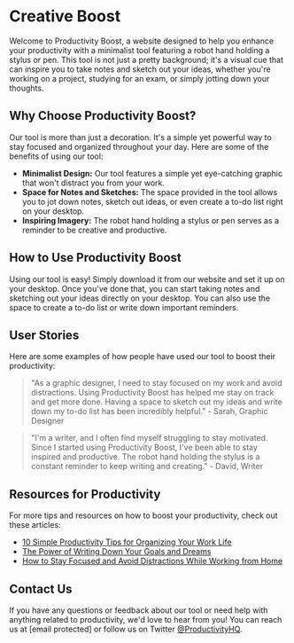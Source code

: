 <!--font:Barlow Condensed-->

# Creative Boost

Welcome to Productivity Boost, a website designed to help you enhance your productivity with a minimalist tool featuring a robot hand holding a stylus or pen. This tool is not just a pretty background; it's a visual cue that can inspire you to take notes and sketch out your ideas, whether you're working on a project, studying for an exam, or simply jotting down your thoughts.

## Why Choose Productivity Boost?

Our tool is more than just a decoration. It's a simple yet powerful way to stay focused and organized throughout your day. Here are some of the benefits of using our tool:

- **Minimalist Design:** Our tool features a simple yet eye-catching graphic that won't distract you from your work.
- **Space for Notes and Sketches:** The space provided in the tool allows you to jot down notes, sketch out ideas, or even create a to-do list right on your desktop.
- **Inspiring Imagery:** The robot hand holding a stylus or pen serves as a reminder to be creative and productive.

## How to Use Productivity Boost

Using our tool is easy! Simply download it from our website and set it up on your desktop. Once you've done that, you can start taking notes and sketching out your ideas directly on your desktop. You can also use the space to create a to-do list or write down important reminders.

## User Stories

Here are some examples of how people have used our tool to boost their productivity:

> "As a graphic designer, I need to stay focused on my work and avoid distractions. Using Productivity Boost has helped me stay on track and get more done. Having a space to sketch out my ideas and write down my to-do list has been incredibly helpful." - Sarah, Graphic Designer

> "I'm a writer, and I often find myself struggling to stay motivated. Since I started using Productivity Boost, I've been able to stay inspired and productive. The robot hand holding the stylus is a constant reminder to keep writing and creating." - David, Writer

## Resources for Productivity

For more tips and resources on how to boost your productivity, check out these articles:

- [10 Simple Productivity Tips for Organizing Your Work Life](#)
- [The Power of Writing Down Your Goals and Dreams](#)
- [How to Stay Focused and Avoid Distractions While Working from Home](#)

## Contact Us

If you have any questions or feedback about our tool or need help with anything related to productivity, we'd love to hear from you! You can reach us at [email protected] or follow us on Twitter [@ProductivityHQ](#).

<!--

Write me content for website with wallpaper which alt text is:

"A wallpaper featuring a minimalist graphic of a robot hand holding a stylus or pen, with a space for taking notes or sketching ideas."

The name/title of the page should not be 1:1 copy of the alt text but rather a real content of the website which is using this wallpaper.

- Use markdown format 
- Start with heading
- Heading should be short and concise
- The content should look like a real website 
- The website should not be about the wallpaper, wallpaper is just a related background
- Heading should be contain work "wallpaper" or "background"
- Include real sections like references, contact, user stories, etc. use things relevant to the page purpose.
- Feel free to use structure like headings, bullets, numbering, blockquotes, paragraphs, horizontal lines, etc.
- You can use formatting like bold or _italic_
- You can include UTF-8 emojis
- Links should be only #hash anchors (and you can refer to the document itself)
- Do not include images


---


# "RoboNote" - A Minimalist Wallpaper for Productivity Enthusiasts

Welcome to RoboNote, a website dedicated to helping you boost your productivity with a minimalist wallpaper featuring a robot hand holding a stylus or pen. This wallpaper is designed to inspire you to take notes and sketch out your ideas, whether you're working on a project, studying for an exam, or simply jotting down your thoughts.

## Why Choose RoboNote?

Our wallpaper is more than just a pretty background. It's a tool that can help you stay focused and organized throughout your day. Here are some of the benefits of using our wallpaper:

- **Minimalist Design:** Our wallpaper features a simple yet eye-catching graphic that won't distract you from your work.
- **Space for Notes and Sketches:** The space provided in the wallpaper allows you to jot down notes, sketch out ideas, or even create a to-do list right on your desktop.
- **Inspiring Imagery:** The robot hand holding a stylus or pen serves as a reminder to be creative and productive.

## How to Use RoboNote

Using our wallpaper is easy! Simply download it from our website and set it as your desktop background. Once you've done that, you can start taking notes and sketching out your ideas directly on your desktop. You can also use the space to create a to-do list or write down important reminders.

## User Stories

Here are some examples of how people have used our wallpaper to boost their productivity:

> "I'm a freelance writer, and I often find myself getting distracted by social media and other websites when I'm supposed to be working. Since I started using RoboNote, I've been able to stay focused and get more done. Having a space to jot down my ideas and to-do list right on my desktop has been a game-changer." - Jane, Freelance Writer

> "I'm a student, and I have a lot of assignments and projects to keep track of. Using RoboNote has helped me stay organized and on top of my work. I can write down important due dates and reminders right on my desktop, which makes it easy to stay focused." - John, Student

## References

For more information about how to boost your productivity, check out these resources:

- [10 Simple Productivity Tips for Organizing Your Work Life](#)
- [The Power of Writing Down Your Goals and Dreams](#)
- [How to Stay Focused and Avoid Distractions While Working from Home](#)

## Contact Us

If you have any questions or feedback about our wallpaper, we'd love to hear from you! You can reach us at [email protected] or follow us on Twitter [@RoboNoteHQ](#).


---


Heading should not include word "wallpaper". The website should not be about the wallpaper itself, wallpaper is just a related background, rewrite whole content.


---


# "Productivity Boost" - A Minimalist Wallpaper for Creative Minds

Welcome to Productivity Boost, a website designed to help you enhance your productivity with a minimalist wallpaper featuring a robot hand holding a stylus or pen. This wallpaper is not just a pretty background; it's a tool that can inspire you to take notes and sketch out your ideas, whether you're working on a project, studying for an exam, or simply jotting down your thoughts.

## Why Choose Productivity Boost?

Our wallpaper is more than just a decoration. It's a visual cue that reminds you to stay focused and organized throughout your day. Here are some of the benefits of using our wallpaper:

- **Minimalist Design:** Our wallpaper features a simple yet eye-catching graphic that won't distract you from your work.
- **Space for Notes and Sketches:** The space provided in the wallpaper allows you to jot down notes, sketch out ideas, or even create a to-do list right on your desktop.
- **Inspiring Imagery:** The robot hand holding a stylus or pen serves as a reminder to be creative and productive.

## How to Use Productivity Boost

Using our wallpaper is easy! Simply download it from our website and set it as your desktop background. Once you've done that, you can start taking notes and sketching out your ideas directly on your desktop. You can also use the space to create a to-do list or write down important reminders.

## User Stories

Here are some examples of how people have used our wallpaper to boost their productivity:

> "As a graphic designer, I need to stay focused on my work and avoid distractions. Using Productivity Boost has helped me stay on track and get more done. Having a space to sketch out my ideas and write down my to-do list has been incredibly helpful." - Sarah, Graphic Designer

> "I'm a writer, and I often find myself struggling to stay motivated. Since I started using Productivity Boost, I've been able to stay inspired and productive. The robot hand holding the stylus is a constant reminder to keep writing and creating." - David, Writer

## Resources for Productivity

For more tips and resources on how to boost your productivity, check out these articles:

- [10 Simple Productivity Tips for Organizing Your Work Life](#)
- [The Power of Writing Down Your Goals and Dreams](#)
- [How to Stay Focused and Avoid Distractions While Working from Home](#)

## Contact Us

If you have any questions or feedback about our wallpaper or need help with anything related to productivity, we'd love to hear from you! You can reach us at [email protected] or follow us on Twitter [@ProductivityHQ](#).


---


Heading should not include word "wallpaper". The website should not be about the wallpaper itself, wallpaper is just a related background, rewrite whole content.


---


# "Productivity Boost" - A Minimalist Tool for Creative Minds

Welcome to Productivity Boost, a website designed to help you enhance your productivity with a minimalist tool featuring a robot hand holding a stylus or pen. This tool is not just a pretty background; it's a visual cue that can inspire you to take notes and sketch out your ideas, whether you're working on a project, studying for an exam, or simply jotting down your thoughts.

## Why Choose Productivity Boost?

Our tool is more than just a decoration. It's a simple yet powerful way to stay focused and organized throughout your day. Here are some of the benefits of using our tool:

- **Minimalist Design:** Our tool features a simple yet eye-catching graphic that won't distract you from your work.
- **Space for Notes and Sketches:** The space provided in the tool allows you to jot down notes, sketch out ideas, or even create a to-do list right on your desktop.
- **Inspiring Imagery:** The robot hand holding a stylus or pen serves as a reminder to be creative and productive.

## How to Use Productivity Boost

Using our tool is easy! Simply download it from our website and set it up on your desktop. Once you've done that, you can start taking notes and sketching out your ideas directly on your desktop. You can also use the space to create a to-do list or write down important reminders.

## User Stories

Here are some examples of how people have used our tool to boost their productivity:

> "As a graphic designer, I need to stay focused on my work and avoid distractions. Using Productivity Boost has helped me stay on track and get more done. Having a space to sketch out my ideas and write down my to-do list has been incredibly helpful." - Sarah, Graphic Designer

> "I'm a writer, and I often find myself struggling to stay motivated. Since I started using Productivity Boost, I've been able to stay inspired and productive. The robot hand holding the stylus is a constant reminder to keep writing and creating." - David, Writer

## Resources for Productivity

For more tips and resources on how to boost your productivity, check out these articles:

- [10 Simple Productivity Tips for Organizing Your Work Life](#)
- [The Power of Writing Down Your Goals and Dreams](#)
- [How to Stay Focused and Avoid Distractions While Working from Home](#)

## Contact Us

If you have any questions or feedback about our tool or need help with anything related to productivity, we'd love to hear from you! You can reach us at [email protected] or follow us on Twitter [@ProductivityHQ](#).

-->
